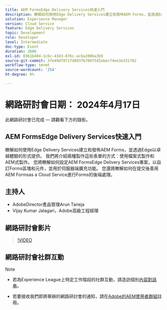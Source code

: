 ```yaml
---
title: AEM FormsEdge Delivery Services快速入門
description: 瞭解如何使用Edge Delivery Services建立和發佈AEM Forms，並透過Edge以卓越體驗的形式提供。 我們將介紹兩種製作這些表單的方式 — 使用檔案式製作和AEM式製作。 您將瞭解如何設定AEM FormsEdge Delivery Services專案，以自訂Forms區塊和元件，並用於伺服器端擴充功能。 您還將瞭解如何在提交後善用AEM Formsas a Cloud Service進行Forms的後端處理。
solution: Experience Manager
version: Cloud Service
feature: Edge Delivery Services
topic: Development
role: Developer
level: Intermediate
doc-type: Event
duration: 3600
exl-id: 0361b404-1c6c-4343-876c-ac6a200ba3b9
source-git-commit: 3fe49df071fd893fb7007545abec74ee3e331702
workflow-type: tm+mt
source-wordcount: '254'
ht-degree: 0%

---
```


# 網路研討會日期： 2024年4月17日

此網路研討會已完成 — 請觀看下方的錄影。

## AEM FormsEdge Delivery Services快速入門

瞭解如何使用Edge Delivery Services建立和發佈AEM Forms，並透過Edge以卓越體驗的形式提供。 我們將介紹兩種製作這些表單的方式：使用檔案式製作和AEM式製作。 您將瞭解如何設定AEM FormsEdge Delivery Services專案，以自訂Forms區塊和元件，並用於伺服器端擴充功能。 您還將瞭解如何在提交後善用AEM Formsas a Cloud Service進行Forms的後端處理。

## 主持人

* AdobeDirector產品管理Arun Taneja
* Vijay Kumar Jalagari，Adobe高級工程經理

## 網路研討會影片

>[!VIDEO](https://video.tv.adobe.com/v/3428434/)

## 網路研討會社群互動

>[!NOTE]
> 
>* 若為Experience League上特定工作階段的社群互動，請造訪個別[內容對話串](https://adobe.ly/4aCz0OE)。
>
>* 若要接收我們即將舉辦的網路研討會的通知，請在[Adobe的AEM使用者群組](https://aem-augs.adobe.com/)註冊。
